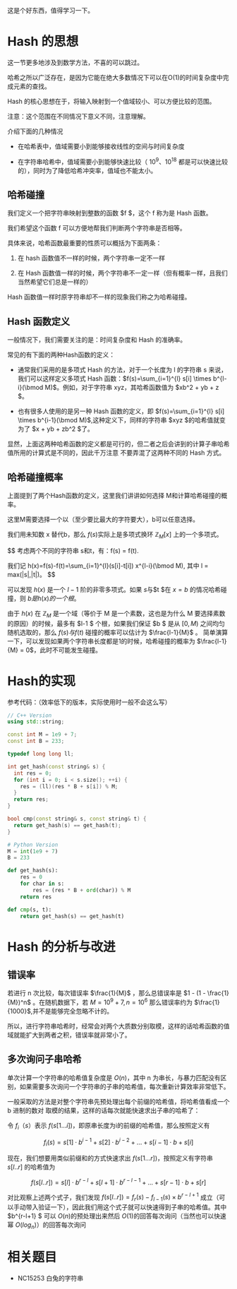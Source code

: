 这是个好东西，值得学习一下。



# Hash 的思想

这一节更多地涉及到数学方法，不喜的可以跳过。

哈希之所以广泛存在，是因为它能在绝大多数情况下可以在O(1)的时间复杂度中完成元素的查找。

Hash 的核心思想在于，将输入映射到一个值域较小、可以方便比较的范围。

注意：这个范围在不同情况下意义不同，注意理解。

介绍下面的几种情况

- 在哈希表中，值域需要小到能够接收线性的空间与时间复杂度

- 在字符串哈希中，值域需要小到能够快速比较（ $10^9 、10^18$ 都是可以快速比较的），同时为了降低哈希冲突率，值域也不能太小。

## 哈希碰撞

我们定义一个把字符串映射到整数的函数 $f
$，这个 f 称为是 Hash 函数。

我们希望这个函数 f 可以方便地帮我们判断两个字符串是否相等。

具体来说，哈希函数最重要的性质可以概括为下面两条：

1. 在 hash 函数值不一样的时候，两个字符串一定不一样

2. 在 Hash 函数值一样的时候，两个字符串不一定一样（但有概率一样，且我们当然希望它们总是一样的）

Hash 函数值一样时原字符串却不一样的现象我们称之为哈希碰撞。



## Hash 函数定义

一般情况下，我们需要关注的是：时间复杂度和 Hash 的准确率。

常见的有下面的两种Hash函数的定义：

- 通常我们采用的是多项式 Hash 的方法，对于一个长度为 l 的字符串 s 来说，我们可以这样定义多项式 Hash 函数：$f(s)=\sum_{i=1}^{l} s[i] \times b^{l-i}(\bmod M)$。例如，对于字符串 xyz，其哈希函数值为 $xb^2 + yb + z
  $。

- 也有很多人使用的是另一种 Hash 函数的定义，即 $f(s)=\sum_{i=1}^{l} s[i] \times b^{i-1}(\bmod M)$,这种定义下，同样的字符串 $xyz
  $的哈希值就变为了 $x + yb + zb^2 $了。

显然，上面这两种哈希函数的定义都是可行的，但二者之后会讲到的计算子串哈希值所用的计算式是不同的，因此千万注意 不要弄混了这两种不同的 Hash 方式。



## 哈希碰撞概率

上面提到了两个Hash函数的定义，这里我们讲讲如何选择 M和计算哈希碰撞的概率。

这里M需要选择一个以（至少要比最大的字符要大），b可以任意选择。

我们用未知数 x 替代b，那么 $f(s)$实际上是多项式换环  $\mathbb{Z}_{M}[x]$ 上的一个多项式。

$$
考虑两个不同的字符串 s和t，有：f(s) = f(t).

我们记 h(x)=f(s)-f(t)=\sum_{i=1}^{l}(s[i]-t[i]) x^{l-i}(\bmod M), 其中 l = max(|s|,|t|)。
$$

可以发现 $h(x)$ 是一个  $l-1$ 阶的非零多项式。如果 $s$与$t $在 $x=b$ 的情况哈希碰撞，则 $b 是 h(x) 的一个根。$

由于 $h(x)$ 在 $\mathbb{Z}_{M}$ 是一个域（等价于 M 是一个素数，这也是为什么 M 要选择素数的原因）的时候，最多有 $l-1
$ 个根，如果我们保证 $b
$ 是从 $[0,M)$ 之间均匀随机选取的，那么 $f(s) 与 f(t)$ 碰撞的概率可以估计为 $\frac{l-1}{M}$ 。 简单演算一下，可以发现如果两个字符串长度都是1的时候，哈希碰撞的概率为 $\frac{l-1}{M} = 0$，此时不可能发生碰撞。



# Hash的实现

参考代码：（效率低下的版本，实际使用时一般不会这么写）

```C++
// C++ Version
using std::string;

const int M = 1e9 + 7;
const int B = 233;

typedef long long ll;

int get_hash(const string& s) {
  int res = 0;
  for (int i = 0; i < s.size(); ++i) {
    res = (ll)(res * B + s[i]) % M;
  }
  return res;
}

bool cmp(const string& s, const string& t) {
  return get_hash(s) == get_hash(t);
}
```

```Python
# Python Version
M = int(1e9 + 7)
B = 233

def get_hash(s):
    res = 0
    for char in s:
        res = (res * B + ord(char)) % M
    return res

def cmp(s, t):
    return get_hash(s) == get_hash(t)
```



# Hash 的分析与改进

## 错误率

若进行 n 次比较，每次错误率 $\frac{1}{M}$ ，那么总错误率是 $1 - (1 - \frac{1}{M})^n$ 。在随机数据下，若 $M= 10^9 + 7, n = 10 ^ 6$ 那么错误率约为 $\frac{1}{1000}$,并不是能够完全忽略不计的。

所以，进行字符串哈希时，经常会对两个大质数分别取模，这样的话哈希函数的值域就能扩大到两者之积，错误率就非常小了。



## 多次询问子串哈希

单次计算一个字符串的哈希值复杂度是 $O(n)$，其中 n 为串长，与暴力匹配没有区别，如果需要多次询问一个字符串的子串的哈希值，每次重新计算效率非常低下。

一般采取的方法是对整个字符串先预处理出每个前缀的哈希值，将哈希值看成一个 b 进制的数对  取模的结果，这样的话每次就能快速求出子串的哈希了：

令 $f_i（s）$表示 $f(s[1...i])$，即原串长度为i的前缀的哈希值，那么按照定义有

$$
f_{i}(s)=s[1] \cdot b^{i-1}+s[2] \cdot b^{i-2}+\ldots+s[i-1] \cdot b+s[i]
$$

现在，我们想要用类似前缀和的方式快速求出 $f(s[1...r])$，按照定义有字符串 $s[l..r]$ 的哈希值为

$$
f(s[l . . r])=s[l] \cdot b^{r-l}+s[l+1] \cdot b^{r-l-1}+\ldots+s[r-1] \cdot b+s[r]
$$

对比观察上述两个式子，我们发现 $f(s[l . . r])=f_{r}(s)-f_{l-1}(s) \times b^{r-l+1}$ 成立（可以手动带入验证一下），因此我们用这个式子就可以快速得到子串的哈希值。其中 $b^{r-l+1}
$ 可以 $O(n)$的预处理出来然后 $O(1)$的回答每次询问（当然也可以快速幂 $O(log_n)$）的回答每次询问



# 相关题目

- NC15253 白兔的字符串